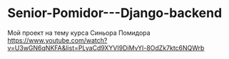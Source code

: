 # Senior-Pomidor---Django-backend

Мой проект на тему курса Синьора Помидора 
https://www.youtube.com/watch?v=U3wGN6qNKFA&list=PLyaCd9XYVI9DiMvYl-8OdZk7ktc6NQWrb
